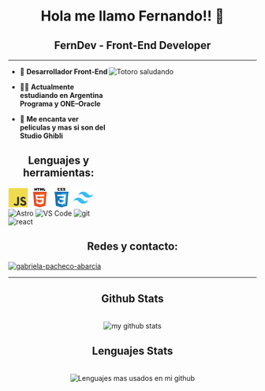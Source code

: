 <h1 align="center">Hola me llamo Fernando!! 👋</h1>
<h2 align="center">FernDev - Front-End Developer</h2>

--- 

<img align="right" height="310px" width="300px" src="https://c.tenor.com/WyeIC4hSFUwAAAAC/anime-hi.gif" alt="Totoro saludando"/>


- 🤖 **Desarrollador Front-End**

- 🐱‍💻 **Actualmente estudiando en Argentina Programa y ONE–Oracle**

- 🌸 **Me encanta ver peliculas y mas si son del Studio Ghibli**


<h2 align="center">Lenguajes y herramientas:</h3>


<div align="left">
 <img src="https://raw.githubusercontent.com/devicons/devicon/master/icons/javascript/javascript-original.svg" alt="javascript" width="40" height="40"/> 
 <img src="https://raw.githubusercontent.com/devicons/devicon/master/icons/html5/html5-original-wordmark.svg" alt="html5" width="40" height="40"/> 
 <img src="https://raw.githubusercontent.com/devicons/devicon/master/icons/css3/css3-original-wordmark.svg" alt="css3" width="40" height="40"/> 
 <img src="https://raw.githubusercontent.com/devicons/devicon/1119b9f84c0290e0f0b38982099a2bd027a48bf1/icons/tailwindcss/tailwindcss-plain.svg" alt="tailwindcss" width="40px" height="40px"/>
 <img src="https://raw.githubusercontent.com/withastro/astro/main/assets/brand/logo-square-white.png" alt="Astro" width="40" height="40"/>
  <img src="https://camo.githubusercontent.com/2f7d9c653bd1edd735b3db07d7c4b47ae45959e17c14053fa4f543ac93cc1a8c/68747470733a2f2f696d672e69636f6e73382e636f6d2f636f6c6f722f34382f3030303030302f76697375616c2d73747564696f2d636f64652d323031392e706e67" alt="VS Code" width="40" height="40"/>
 <img src="https://cdn.iconscout.com/icon/free/png-256/git-225996.png" alt="git" width="40" height="40"/>
 <img src="https://styles.redditmedia.com/t5_2su6s/styles/communityIcon_4g1uo0kd87c61.png?width=256&s=3f7493995143d3cf40b1fedc582607cea194b579" alt="react" width="40" height="40"/>
</div>

<h2 align="center">Redes y contacto:</h3>

<a href="https://linkedin.com/in/fernandoescuderodev" target="_blank"><img align="center" src="https://raw.githubusercontent.com/rahuldkjain/github-profile-readme-generator/master/src/images/icons/Social/linked-in-alt.svg" alt="gabriela-pacheco-abarcia" height="30"/></a>

<!-- Readme inspirado en el perfil de GabrielaDana -->
---
<div align="center">
<h2>Github Stats</h3>
<br>
<img height="180rem"
      src="https://github-readme-stats.vercel.app/api?username=FernandoEscuderoDev&count_private=true&show_icons=true&theme=dark&hide_border=false&hide_title=false"
      alt="my github stats" />

<h2>Lenguajes Stats</h3>
<br>
<img height="250rem"
      src="https://github-readme-stats.vercel.app/api/top-langs/?username=FernandoEscuderoDev&title_color=ffffff&text_color=c9facc&icon_color=2bFc6a&bg_color=1d1f21"
      alt="Lenguajes mas usados en mi github" />
</div>

